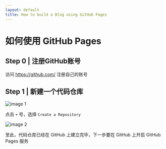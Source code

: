 ```yaml
---
layout: default
title: How to build a Blog using GitHub Pages
---
```


# 如何使用 GitHub Pages
## Step 0 | 注册GitHub账号
访问 https://github.com/ 注册自己的账号

## Step 1 | 新建一个代码仓库
![image 1]()

点击 `+` 号，选择 `Create a Repository` 

![image 2]()

至此，代码仓库已经在 GitHub 上建立完毕，下一步要在 GitHub 上开启 GitHub Pages 服务

